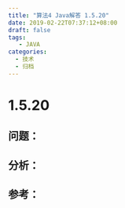 ```yaml
---
title: "算法4 Java解答 1.5.20"
date: 2019-02-22T07:37:12+08:00
draft: false
tags:
   - JAVA
categories:
  - 技术
  - 归档
---
```



# 1.5.20

## 问题：


## 分析：


## 参考：


